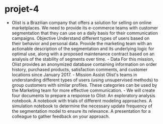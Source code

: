 # projet-4

- Olist is a Brazilian company that offers a solution for selling on online marketplaces.  We need to provide its e-commerce teams with customer segmentation that they can use on a daily basis for their communication campaigns.  Objective  Understand different types of users based on their behavior and personal data.  Provide the marketing team with an actionable description of the segmentation and its underlying logic for optimal use, along with a proposed maintenance contract based on an analysis of the stability of segments over time.  - Data  For this mission, Olist provides an anonymized database containing information on order history, purchased products, satisfaction comments, and customer locations since January 2017.  - Mission  Assist Olist's teams in understanding different types of users (using unsupervised methods) to group customers with similar profiles. These categories can be used by the Marketing team for more effective communication.  - We will create four documents to prepare a response to Olist:  An exploratory analysis notebook. A notebook with trials of different modeling approaches. A simulation notebook to determine the necessary update frequency of the segmentation model to ensure its relevance. A presentation for a colleague to gather feedback on your approach.
